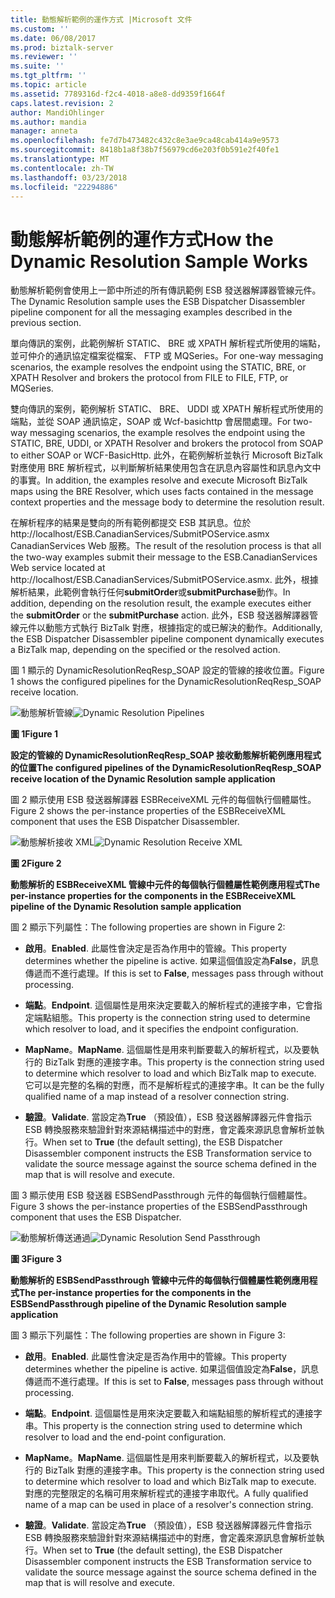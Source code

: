 ```yaml
---
title: 動態解析範例的運作方式 |Microsoft 文件
ms.custom: ''
ms.date: 06/08/2017
ms.prod: biztalk-server
ms.reviewer: ''
ms.suite: ''
ms.tgt_pltfrm: ''
ms.topic: article
ms.assetid: 7789316d-f2c4-4018-a8e8-dd9359f1664f
caps.latest.revision: 2
author: MandiOhlinger
ms.author: mandia
manager: anneta
ms.openlocfilehash: fe7d7b473482c432c8e3ae9ca48cab414a9e9573
ms.sourcegitcommit: 8418b1a8f38b7f56979cd6e203f0b591e2f40fe1
ms.translationtype: MT
ms.contentlocale: zh-TW
ms.lasthandoff: 03/23/2018
ms.locfileid: "22294886"
---
```

# <a name="how-the-dynamic-resolution-sample-works"></a><span data-ttu-id="f4b83-102">動態解析範例的運作方式</span><span class="sxs-lookup"><span data-stu-id="f4b83-102">How the Dynamic Resolution Sample Works</span></span>
<span data-ttu-id="f4b83-103">動態解析範例會使用上一節中所述的所有傳訊範例 ESB 發送器解譯器管線元件。</span><span class="sxs-lookup"><span data-stu-id="f4b83-103">The Dynamic Resolution sample uses the ESB Dispatcher Disassembler pipeline component for all the messaging examples described in the previous section.</span></span>  
  
 <span data-ttu-id="f4b83-104">單向傳訊的案例，此範例解析 STATIC、 BRE 或 XPATH 解析程式所使用的端點，並可仲介的通訊協定檔案從檔案、 FTP 或 MQSeries。</span><span class="sxs-lookup"><span data-stu-id="f4b83-104">For one-way messaging scenarios, the example resolves the endpoint using the STATIC, BRE, or XPATH Resolver and brokers the protocol from FILE to FILE, FTP, or MQSeries.</span></span>  
  
 <span data-ttu-id="f4b83-105">雙向傳訊的案例，範例解析 STATIC、 BRE、 UDDI 或 XPATH 解析程式所使用的端點，並從 SOAP 通訊協定，SOAP 或 Wcf-basichttp 會居間處理。</span><span class="sxs-lookup"><span data-stu-id="f4b83-105">For two-way messaging scenarios, the example resolves the endpoint using the STATIC, BRE, UDDI, or XPATH Resolver and brokers the protocol from SOAP to either SOAP or WCF-BasicHttp.</span></span> <span data-ttu-id="f4b83-106">此外，在範例解析並執行 Microsoft BizTalk 對應使用 BRE 解析程式，以判斷解析結果使用包含在訊息內容屬性和訊息內文中的事實。</span><span class="sxs-lookup"><span data-stu-id="f4b83-106">In addition, the examples resolve and execute Microsoft BizTalk maps using the BRE Resolver, which uses facts contained in the message context properties and the message body to determine the resolution result.</span></span>  
  
 <span data-ttu-id="f4b83-107">在解析程序的結果是雙向的所有範例都提交 ESB 其訊息。位於 http://localhost/ESB.CanadianServices/SubmitPOService.asmx CanadianServices Web 服務。</span><span class="sxs-lookup"><span data-stu-id="f4b83-107">The result of the resolution process is that all the two-way examples submit their message to the ESB.CanadianServices Web service located at http://localhost/ESB.CanadianServices/SubmitPOService.asmx.</span></span> <span data-ttu-id="f4b83-108">此外，根據解析結果，此範例會執行任何**submitOrder**或**submitPurchase**動作。</span><span class="sxs-lookup"><span data-stu-id="f4b83-108">In addition, depending on the resolution result, the example executes either the **submitOrder** or the **submitPurchase** action.</span></span> <span data-ttu-id="f4b83-109">此外，ESB 發送器解譯器管線元件以動態方式執行 BizTalk 對應，根據指定的或已解決的動作。</span><span class="sxs-lookup"><span data-stu-id="f4b83-109">Additionally, the ESB Dispatcher Disassembler pipeline component dynamically executes a BizTalk map, depending on the specified or the resolved action.</span></span>  
  
 <span data-ttu-id="f4b83-110">圖 1 顯示的 DynamicResolutionReqResp_SOAP 設定的管線的接收位置。</span><span class="sxs-lookup"><span data-stu-id="f4b83-110">Figure 1 shows the configured pipelines for the DynamicResolutionReqResp_SOAP receive location.</span></span>  
  
 <span data-ttu-id="f4b83-111">![動態解析管線](../esb-toolkit/media/ch6-dynamicresolutionpipelines.gif "第 6 章第 DynamicResolutionPipelines")</span><span class="sxs-lookup"><span data-stu-id="f4b83-111">![Dynamic Resolution Pipelines](../esb-toolkit/media/ch6-dynamicresolutionpipelines.gif "Ch6-DynamicResolutionPipelines")</span></span>  
  
 <span data-ttu-id="f4b83-112">**圖 1**</span><span class="sxs-lookup"><span data-stu-id="f4b83-112">**Figure 1**</span></span>  
  
 <span data-ttu-id="f4b83-113">**設定的管線的 DynamicResolutionReqResp_SOAP 接收動態解析範例應用程式的位置**</span><span class="sxs-lookup"><span data-stu-id="f4b83-113">**The configured pipelines of the DynamicResolutionReqResp_SOAP receive location of the Dynamic Resolution sample application**</span></span>  
  
 <span data-ttu-id="f4b83-114">圖 2 顯示使用 ESB 發送器解譯器 ESBReceiveXML 元件的每個執行個體屬性。</span><span class="sxs-lookup"><span data-stu-id="f4b83-114">Figure 2 shows the per-instance properties of the ESBReceiveXML component that uses the ESB Dispatcher Disassembler.</span></span>  
  
 <span data-ttu-id="f4b83-115">![動態解析接收 XML](../esb-toolkit/media/ch6-dynamicresolutionreceivexml.gif "第 6 章第 DynamicResolutionReceiveXML")</span><span class="sxs-lookup"><span data-stu-id="f4b83-115">![Dynamic Resolution Receive XML](../esb-toolkit/media/ch6-dynamicresolutionreceivexml.gif "Ch6-DynamicResolutionReceiveXML")</span></span>  
  
 <span data-ttu-id="f4b83-116">**圖 2**</span><span class="sxs-lookup"><span data-stu-id="f4b83-116">**Figure 2**</span></span>  
  
 <span data-ttu-id="f4b83-117">**動態解析的 ESBReceiveXML 管線中元件的每個執行個體屬性範例應用程式**</span><span class="sxs-lookup"><span data-stu-id="f4b83-117">**The per-instance properties for the components in the ESBReceiveXML pipeline of the Dynamic Resolution sample application**</span></span>  
  
 <span data-ttu-id="f4b83-118">圖 2 顯示下列屬性：</span><span class="sxs-lookup"><span data-stu-id="f4b83-118">The following properties are shown in Figure 2:</span></span>  
  
-   <span data-ttu-id="f4b83-119">**啟用**。</span><span class="sxs-lookup"><span data-stu-id="f4b83-119">**Enabled**.</span></span> <span data-ttu-id="f4b83-120">此屬性會決定是否為作用中的管線。</span><span class="sxs-lookup"><span data-stu-id="f4b83-120">This property determines whether the pipeline is active.</span></span> <span data-ttu-id="f4b83-121">如果這個值設定為**False**，訊息傳遞而不進行處理。</span><span class="sxs-lookup"><span data-stu-id="f4b83-121">If this is set to **False**, messages pass through without processing.</span></span>  
  
-   <span data-ttu-id="f4b83-122">**端點**。</span><span class="sxs-lookup"><span data-stu-id="f4b83-122">**Endpoint**.</span></span> <span data-ttu-id="f4b83-123">這個屬性是用來決定要載入的解析程式的連接字串，它會指定端點組態。</span><span class="sxs-lookup"><span data-stu-id="f4b83-123">This property is the connection string used to determine which resolver to load, and it specifies the endpoint configuration.</span></span>  
  
-   <span data-ttu-id="f4b83-124">**MapName**。</span><span class="sxs-lookup"><span data-stu-id="f4b83-124">**MapName**.</span></span> <span data-ttu-id="f4b83-125">這個屬性是用來判斷要載入的解析程式，以及要執行的 BizTalk 對應的連接字串。</span><span class="sxs-lookup"><span data-stu-id="f4b83-125">This property is the connection string used to determine which resolver to load and which BizTalk map to execute.</span></span> <span data-ttu-id="f4b83-126">它可以是完整的名稱的對應，而不是解析程式的連接字串。</span><span class="sxs-lookup"><span data-stu-id="f4b83-126">It can be the fully qualified name of a map instead of a resolver connection string.</span></span>  
  
-   <span data-ttu-id="f4b83-127">**驗證**。</span><span class="sxs-lookup"><span data-stu-id="f4b83-127">**Validate**.</span></span> <span data-ttu-id="f4b83-128">當設定為**True** （預設值），ESB 發送器解譯器元件會指示 ESB 轉換服務來驗證針對來源結構描述中的對應，會定義來源訊息會解析並執行。</span><span class="sxs-lookup"><span data-stu-id="f4b83-128">When set to **True** (the default setting), the ESB Dispatcher Disassembler component instructs the ESB Transformation service to validate the source message against the source schema defined in the map that is will resolve and execute.</span></span>  
  
 <span data-ttu-id="f4b83-129">圖 3 顯示使用 ESB 發送器 ESBSendPassthrough 元件的每個執行個體屬性。</span><span class="sxs-lookup"><span data-stu-id="f4b83-129">Figure 3 shows the per-instance properties of the ESBSendPassthrough component that uses the ESB Dispatcher.</span></span>  
  
 <span data-ttu-id="f4b83-130">![動態解析傳送通過](../esb-toolkit/media/ch6-dynamicresolutionsendpassthrough.gif "第 6 章第 DynamicResolutionSendPassthrough")</span><span class="sxs-lookup"><span data-stu-id="f4b83-130">![Dynamic Resolution Send Passthrough](../esb-toolkit/media/ch6-dynamicresolutionsendpassthrough.gif "Ch6-DynamicResolutionSendPassthrough")</span></span>  
  
 <span data-ttu-id="f4b83-131">**圖 3**</span><span class="sxs-lookup"><span data-stu-id="f4b83-131">**Figure 3**</span></span>  
  
 <span data-ttu-id="f4b83-132">**動態解析的 ESBSendPassthrough 管線中元件的每個執行個體屬性範例應用程式**</span><span class="sxs-lookup"><span data-stu-id="f4b83-132">**The per-instance properties for the components in the ESBSendPassthrough pipeline of the Dynamic Resolution sample application**</span></span>  
  
 <span data-ttu-id="f4b83-133">圖 3 顯示下列屬性：</span><span class="sxs-lookup"><span data-stu-id="f4b83-133">The following properties are shown in Figure 3:</span></span>  
  
-   <span data-ttu-id="f4b83-134">**啟用**。</span><span class="sxs-lookup"><span data-stu-id="f4b83-134">**Enabled**.</span></span> <span data-ttu-id="f4b83-135">此屬性會決定是否為作用中的管線。</span><span class="sxs-lookup"><span data-stu-id="f4b83-135">This property determines whether the pipeline is active.</span></span> <span data-ttu-id="f4b83-136">如果這個值設定為**False**，訊息傳遞而不進行處理。</span><span class="sxs-lookup"><span data-stu-id="f4b83-136">If this is set to **False**, messages pass through without processing.</span></span>  
  
-   <span data-ttu-id="f4b83-137">**端點**。</span><span class="sxs-lookup"><span data-stu-id="f4b83-137">**Endpoint**.</span></span> <span data-ttu-id="f4b83-138">這個屬性是用來決定要載入和端點組態的解析程式的連接字串。</span><span class="sxs-lookup"><span data-stu-id="f4b83-138">This property is the connection string used to determine which resolver to load and the end-point configuration.</span></span>  
  
-   <span data-ttu-id="f4b83-139">**MapName**。</span><span class="sxs-lookup"><span data-stu-id="f4b83-139">**MapName**.</span></span> <span data-ttu-id="f4b83-140">這個屬性是用來判斷要載入的解析程式，以及要執行的 BizTalk 對應的連接字串。</span><span class="sxs-lookup"><span data-stu-id="f4b83-140">This property is the connection string used to determine which resolver to load and which BizTalk map to execute.</span></span> <span data-ttu-id="f4b83-141">對應的完整限定的名稱可用來解析程式的連接字串取代。</span><span class="sxs-lookup"><span data-stu-id="f4b83-141">A fully qualified name of a map can be used in place of a resolver's connection string.</span></span>  
  
-   <span data-ttu-id="f4b83-142">**驗證**。</span><span class="sxs-lookup"><span data-stu-id="f4b83-142">**Validate**.</span></span> <span data-ttu-id="f4b83-143">當設定為**True** （預設值），ESB 發送器解譯器元件會指示 ESB 轉換服務來驗證針對來源結構描述中的對應，會定義來源訊息會解析並執行。</span><span class="sxs-lookup"><span data-stu-id="f4b83-143">When set to **True** (the default setting), the ESB Dispatcher Disassembler component instructs the ESB Transformation service to validate the source message against the source schema defined in the map that is will resolve and execute.</span></span>
